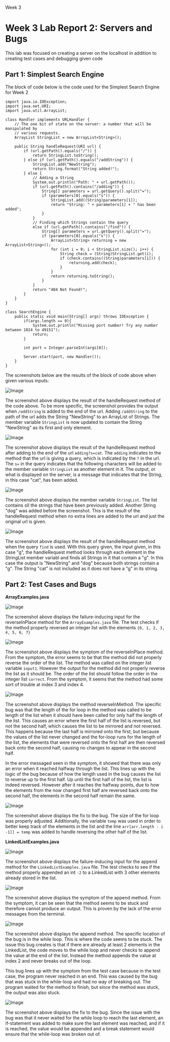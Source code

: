Week 3
# Week 3 Lab Report 2: Servers and Bugs
This lab was focused on creating a server on the localhost in addition to creating test cases and debugging given code

## Part 1: Simplest Search Engine
The block of code below is the code used for the Simplest Search Engine for Week 2

```
import java.io.IOException;
import java.net.URI;
import java.util.ArrayList;

class Handler implements URLHandler {
    // The one bit of state on the server: a number that will be manipulated by
    // various requests.
    ArrayList StringList = new ArrayList<String>();

    public String handleRequest(URI url) {
        if (url.getPath().equals("/")) {
            return StringList.toString();
        } else if (url.getPath().equals("/addString")) {
            StringList.add("NewString");
            return String.format("String added!");
        } else {
            // Adding a String
            System.out.println("Path: " + url.getPath());
            if (url.getPath().contains("/adding")) {
                String[] parameters = url.getQuery().split("=");
                if (parameters[0].equals("s")) {
                    StringList.add((String)parameters[1]);
                    return "String: " + parameters[1] + " has been added";
                }
            }
            // Finding which Strings contain the query
            else if (url.getPath().contains("/find")) {
                String[] parameters = url.getQuery().split("=");
                if (parameters[0].equals("s")) {
                    ArrayList<String> returning = new ArrayList<String>();
                    for (int i = 0; i < StringList.size(); i++) {
                        String check = (String)StringList.get(i);
                        if (check.contains((String)parameters[1])) {
                            returning.add(check);
                        }
                    }
                    return returning.toString();
                }
            }
            return "404 Not Found!";
        }
    }
}

class SearchEngine {
    public static void main(String[] args) throws IOException {
        if(args.length == 0){
            System.out.println("Missing port number! Try any number between 1024 to 49151");
            return;
        }

        int port = Integer.parseInt(args[0]);

        Server.start(port, new Handler());
    }
}
```


The screenshots below are the results of the block of code above when given various inputs:


![Image](SimplestServerAddString.jpg)

The screenshot above displays the result of the handleRequest method of the code above. To be more specific, the screenshot provides the output when `/addString` is added to the end of the url. Adding `/addString` to the path of the url adds the String "NewString" to an ArrayList of Strings. The member variable `StringList` is now updated to contain the String "NewString" as its first and only element.


![Image](SimplestServerAdding.jpg)

The screenshot above displays the result of the handleRequest method after adding to the end of the url `adding?s=cat`. The `adding` indicates to the method that the url is giving a query, which is indicated by the `?` in the url. The `s=` in the query indicates that the following characters will be added to the member variable `StringList` as another element in it. The output, or what is displayed on the server, is a message that indicates that the String, in this case "cat", has been added.


![Image](SimplestServerDisplay.jpg)

The screenshot above displays the member variable `StringList`. The list contains oll the strings that have been previously added. Another String "dog" was added before the screenshot. This is the result of the handleRequest method when no extra lines are added to the url and just the original url is given.


![Image](SimplestServerFind.jpg)

The screenshot above displays the result of the handleRequest method when the query `find` is used. With this query given, the input given, in this case "g", the handleRequest method looks through each element in the StringList member variabl and finds all Strings in it that contain a "g". In this case the output is "NewString" and "dog" because both strings contain a "g". The String "cat" is not included as it does not have a "g" in its string.

## Part 2: Test Cases and Bugs
**ArrayExamples.java**

![Image](ArrayTestsInputInPlace.jpg)

The screenshot above displays the failure-inducing input for the reverseInPlace method for the `ArrayExamples.java` file. The test checks if the method properly reversed an integer list with the elements `{0, 1, 2, 3, 4, 5, 6, 7}`

![Image](ArrayTestInPlaceSymptom.jpg)

The screenshot above displays the symptom of the reverseInPlace method. From the symptom, the error seems to be that the method did not properly reverse the order of the list. The method was called on the integer list variable `input1`. However the output for the method did not properly reverse the list as it should be. The order of the list should follow the order in the integer list `correct`. From the symptom, it seems that the method had some sort of trouble at index 3 and index 4.

![Image](ArratTestsInPlaceBug.jpg)

The screenshot above displays the method reverseInMethod. The specific bug was that the length of the for loop in the method was called to be length of the list when it should have been called for only half the length of the list. This causes an error where the first half of the list is reversed, but not the second half, which causes the list to be mirrored and not reversed. This happens because the last half is mirrored onto the first, but because the values of the list never changed and the for-loop runs for the length of the list, the elements that were reversed onto the first half are then reversed back onto the second half, causing no changes to appear in the second half.

In the error messaged seen in the symptom, it showed that there was only an error when it reached halfway through the list. This lines up with the logic of the bug because of how the length used in the bug causes the list to reverse up to the first half. Up until the first half of the list, the list is indeed reversed. However after it reaches the halfway points, due to how the elements from the now changed first half are reversed back onto the second half, the elements in the second half remain the same.

![Image](ArrayTestsInPlaceFix.jpg)

The screenshot above displays the fix to the bug. The size of the for loop was properly adjusted. Additionally, the variable `temp` was used in order to better keep track of the elements in the list and the line
 `arr[arr.length - i -1]] = temp` was added to handle reversing the other half of the list.



**LinkedListExamples.java**

![Image](LinkedListInput.jpg)

The screenshot above displays the failure-inducing input for the append method for the `LinkedListExamples.java` file. The test checks to see if the method properly appended an int `-2` to a LinkedList with 3 other elements already stored in the list.

![Image](LinkedListSymptom.jpg)

The screenshot above displays the symptom of the append method. From the symptom, it can be seen that the method seems to be stuck and therefore cannot produce an output. This is proven by the lack of the error messages from the terminal.

![Image](LinkedListBug.jpg)

The screenshot above displays the append method. The specific location of the bug is in the while loop. This is where the code seems to be stuck. The issue this bug creates is that if there are already at least 2 elements in the LinkedList, the code moves to the while loop and never checks to append the value at the end of the list. Instead the method appends the value at index 2 and never breaks out of the loop.

This bug lines up with the symptom from the test case because in the test case, the program never reached in an end. This was caused by the bug that was stuck in the while-loop and had no way of breaking out. The program waited for the method to finish, but since the method was stuck, the output was also stuck. 

![Image](LinkedListFix2.jpg)

The screenshot above displays the fix to the bug. Since the issue with the bug was that it never waited for the while loop to reach the last element, an if-statement was added to make sure the last element was reached, and if it is reached, the value would be appended and a break statement would ensure that the while-loop was broken out of.
